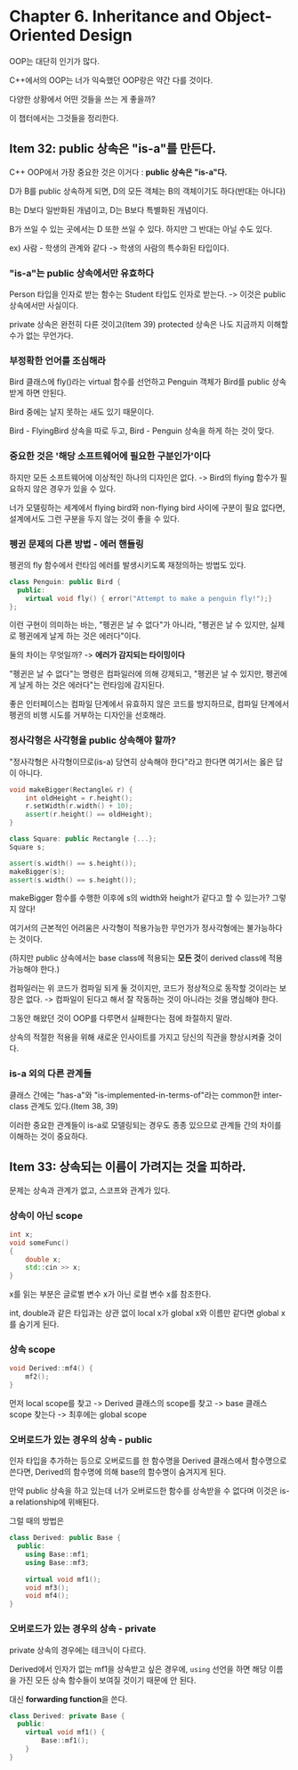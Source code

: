 # Chapter 6. Inheritance and Object-Oriented Design

OOP는 대단히 인기가 많다.

C++에서의 OOP는 너가 익숙했던 OOP랑은 약간 다를 것이다.

다양한 상황에서 어떤 것들을 쓰는 게 좋을까?

이 챕터에서는 그것들을 정리한다.



## Item 32: public 상속은 "is-a"를 만든다.

C++ OOP에서 가장 중요한 것은 이거다 : **public 상속은 "is-a"다.**



D가 B를 public 상속하게 되면, D의 모든 객체는 B의 객체이기도 하다(반대는 아니다)

B는 D보다 일반화된 개념이고, D는 B보다 특별화된 개념이다.

B가 쓰일 수 있는 곳에서는 D 또한 쓰일 수 있다. 하지만 그 반대는 아닐 수도 있다.

ex) 사람 - 학생의 관계와 같다 -> 학생의 사람의 특수화된 타입이다.



### "is-a"는 public 상속에서만 유효하다

Person 타입을 인자로 받는 함수는 Student 타입도 인자로 받는다. -> 이것은 public 상속에서만 사실이다.

private 상속은 완전히 다른 것이고(Item 39) protected 상속은 나도 지금까지 이해할 수가 없는 무언가다.



### 부정확한 언어를 조심해라

Bird 클래스에 fly()라는 virtual 함수를 선언하고 Penguin 객체가 Bird를 public 상속 받게 하면 안된다.

Bird 중에는 날지 못하는 새도 있기 때문이다.

Bird - FlyingBird 상속을 따로 두고, Bird - Penguin 상속을 하게 하는 것이 맞다.



### 중요한 것은 '해당 소프트웨어에 필요한 구분인가'이다

하지만 모든 소프트웨어에 이상적인 하나의 디자인은 없다. -> Bird의 flying 함수가 필요하지 않은 경우가 있을 수 있다.

너가 모델링하는 세계에서 flying bird와 non-flying bird 사이에 구분이 필요 없다면, 설계에서도 그런 구분을 두지 않는 것이 좋을 수 있다.



### 펭귄 문제의 다른 방법 - 에러 핸들링

펭귄의 fly 함수에서 런타임 에러를 발생시키도록 재정의하는 방법도 있다.

```c++
class Penguin: public Bird {
  public:
    virtual void fly() { error("Attempt to make a penguin fly!");}
};
```

이런 구현이 의미하는 바는, "펭귄은 날 수 없다"가 아니라, "펭귄은 날 수 있지만, 실제로 펭귄에게 날게 하는 것은 에러다"이다.

둘의 차이는 무엇일까? -> **에러가 감지되는 타이밍이다**

"펭귄은 날 수 없다"는 명령은 컴파일러에 의해 강제되고, "펭귄은 날 수 있지만, 펭귄에게 날게 하는 것은 에러다"는 런타임에 감지된다.



좋은 인터페이스는 컴파일 단계에서 유효하지 않은 코드를 방지하므로, 컴파일 단계에서 펭귄의 비행 시도를 거부하는 디자인을 선호해라.



### 정사각형은 사각형을 public 상속해야 할까?

"정사각형은 사각형이므로(is-a) 당연히 상속해야 한다"라고 한다면 여기서는 옳은 답이 아니다.

```c++
void makeBigger(Rectangle& r) {
    int oldHeight = r.height();
    r.setWidth(r.width() + 10);
    assert(r.height() == oldHeight);
}
```

```c++
class Square: public Rectangle {...};
Square s;

assert(s.width() == s.height());
makeBigger(s);
assert(s.width() == s.height());
```

makeBigger 함수를 수행한 이후에 s의 width와 height가 같다고 할 수 있는가? 그렇지 않다!

여기서의 근본적인 어려움은 사각형이 적용가능한 무언가가 정사각형에는 불가능하다는 것이다.

(하지만 public 상속에서는 base class에 적용되는 **모든 것**이 derived class에 적용 가능해야 한다.)



컴파일러는 위 코드가 컴파일 되게 둘 것이지만, 코드가 정상적으로 동작할 것이라는 보장은 없다. -> 컴파일이 된다고 해서 잘 작동하는 것이 아니라는 것을 명심해야 한다.



그동안 해왔던 것이 OOP를 다루면서 실패한다는 점에 좌절하지 말라.

상속의 적절한 적용을 위해 새로운 인사이트를 가지고 당신의 직관을 향상시켜줄 것이다.



### is-a 외의 다른 관계들

클래스 간에는 "has-a"와 "is-implemented-in-terms-of"라는 common한 inter-class 관계도 있다.(Item 38, 39)

이러한 중요한 관계들이 is-a로 모델링되는 경우도 종종 있으므로 관계들 간의 차이를 이해하는 것이 중요하다.





## Item 33: 상속되는 이름이 가려지는 것을 피하라.

문제는 상속과 관계가 없고, 스코프와 관계가 있다.



### 상속이 아닌 scope

```c++
int x;
void someFunc()
{
    double x;
    std::cin >> x;
}
```

x를 읽는 부분은 글로벌 변수 x가 아닌 로컬 변수 x를 참조한다.

int, double과 같은 타입과는 상관 없이 local x가 global x와 이름만 같다면 global x를 숨기게 된다.



### 상속 scope

```c++
void Derived::mf4() {
    mf2();
}
```

먼저 local scope를 찾고 -> Derived 클래스의 scope를 찾고 -> base 클래스 scope 찾는다 -> 최후에는 global scope



### 오버로드가 있는 경우의 상속 - public

인자 타입을 추가하는 등으로 오버로드를 한 함수명을 Derived 클래스에서 함수명으로 쓴다면, Derived의 함수명에 의해 base의 함수명이 숨겨지게 된다.

만약 public 상속을 하고 있는데 너가 오버로드한 함수를 상속받을 수 없다며 이것은 is-a relationship에 위배된다.

그럴 때의 방법은

```c++
class Derived: public Base {
  public:
    using Base::mf1;
    using Base::mf3;
    
    virtual void mf1();
    void mf3();
    void mf4();
}
```



### 오버로드가 있는 경우의 상속 - private

private 상속의 경우에는 테크닉이 다르다.

Derived에서 인자가 없는 mf1을 상속받고 싶은 경우에, `using` 선언을 하면 해당 이름을 가진 모든 상속 함수들이 보여질 것이기 때문에 안 된다.

대신 **forwarding function**을 쓴다.

```c++
class Derived: private Base {
  public:
    virtual void mf1() {
        Base::mf1();
    }
}
```









